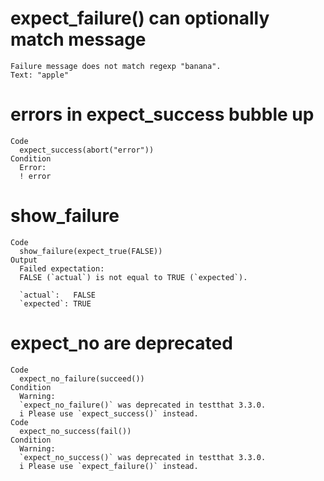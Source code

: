 # expect_failure() can optionally match message

    Failure message does not match regexp "banana".
    Text: "apple"

# errors in expect_success bubble up

    Code
      expect_success(abort("error"))
    Condition
      Error:
      ! error

# show_failure

    Code
      show_failure(expect_true(FALSE))
    Output
      Failed expectation:
      FALSE (`actual`) is not equal to TRUE (`expected`).
      
      `actual`:   FALSE
      `expected`: TRUE 

# expect_no are deprecated

    Code
      expect_no_failure(succeed())
    Condition
      Warning:
      `expect_no_failure()` was deprecated in testthat 3.3.0.
      i Please use `expect_success()` instead.
    Code
      expect_no_success(fail())
    Condition
      Warning:
      `expect_no_success()` was deprecated in testthat 3.3.0.
      i Please use `expect_failure()` instead.


